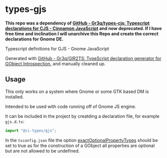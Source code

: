 # types-gjs

**This repo was a dependency of [GitHub - Gr3q/types-cjs: Typescript declarations for CJS - Cinnamon JavaScript](https://github.com/Gr3q/types-cjs) and now deprecated. If I have free time and inclination I will unarchive this Repo and create the correct declarations for Gnome DE.**



Typescript definitions for GJS - Gnome JavaScript

Generated with [GitHub - Gr3q/GIR2TS: TypeScript declaration generator for GObject Introspection.](https://github.com/Gr3q/GIR2TS) and manually cleaned up.

## Usage

This only works on a system where Gnome or some GTK based DM is installed.

Intended to be used with code running off of Gnome JS engine.

It can be included in the project by creatding a declaration file, for example `gjs.d.ts`:

```ts
import "@ci-types/gjs";
```

In the `tsconfig.json` file the option [exactOptionalPropertyTypes](https://devblogs.microsoft.com/typescript/announcing-typescript-4-4/#exact-optional-property-types) should be set to true as for the construction of a GObject all properties are optional but are not allowed to be undefined. 